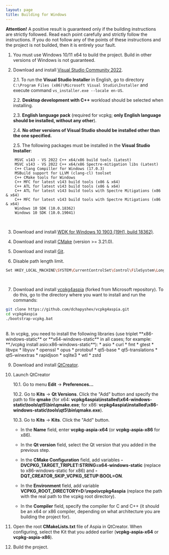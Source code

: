```yaml
---
layout: page
title: Building for Windows
---
```


**Attention!** A positive result is guaranteed only if the building instructions are strictly followed.
Read each point carefully and strictly follow the instructions.
If you do not follow any of the points of these instructions and the project is not builded, then it is entirely your fault.

1. You must use Windows 10/11 x64 to build the project. Build in other versions of Windows is not guaranteed.

2. Download and install [Visual Studio Community 2022](https://www.visualstudio.com/downloads).

   2.1. To run the **Visual Studio Installer** in English, go to directory ```C:\Program Files (x86)\Microsoft Visual Studio\Installer``` and execute command ```vs_installer.exe --locale en-US```.

   2.2. **Desktop development with C++** workload should be selected when installing.

   2.3. **English language pack** (required for vcpkg; **only English language should be installed, without any other**).

   2.4. **No other versions of Visual Studio should be installed other than the one specified.**

   2.5. The following packages must be installed in the **Visual Studio Installer**:
```
    MSVC v143 - VS 2022 C++ x64/x86 build tools (Latest)
    MSVC v143 - VS 2022 C++ x64/x86 Spectre-mitigation libs (Latest)
    C++ Clang Compiller for Windows (17.0.3)
    MSBuild support for LLVM (clang-cl) toolset
    С++ CMake tools for Windows
    C++ MFC for latest v143 build tools (x86 & x64)
    C++ ATL for latest v143 build tools (x86 & x64)
    C++ ATL for latest v143 build tools with Spectre Mitigations (x86 & x64)
    C++ MFC for latest v143 build tools with Spectre Mitigations (x86 & x64)
    Windows 10 SDK (10.0.18362)
    Windows 10 SDK (10.0.19041)
```	  
<br/>

3. Download and install [WDK for Windows 10 1903 (19H1, build 18362)](https://learn.microsoft.com/en-us/windows-hardware/drivers/other-wdk-downloads).

4. Download and install [CMake](https://cmake.org/download) (version >= 3.21.0).

5. Download and install [Git](https://git-scm.com/downloads).

6. Disable path length limit.
```bash
Set HKEY_LOCAL_MACHINE\SYSTEM\CurrentControlSet\Control\FileSystem\LongPathsEnabled to 1
```
<br/>

7. Download and install [vcpkg4aspia](https://github.com/dchapyshev/vcpkg4aspia) (forked from Microsoft repository). To do this, go to the directory where you want to install and run the commands:
```bash
git clone https://github.com/dchapyshev/vcpkg4aspia.git
cd vcpkg4aspia
./bootstrap-vcpkg.bat
```
<br/>
8. In vcpkg, you need to install the following libraries (use triplet **x86-windows-static** or **x64-windows-static** in all cases; for example: **./vcpkg install asio:x86-windows-static**):
* asio
* curl
* fmt
* gtest
* libvpx
* libyuv
* openssl
* opus
* protobuf
* qt5-base
* qt5-translations
* qt5-winextras
* rapidjson
* sqlite3
* wtl
* zstd
<br/>

9. Download and install [QtCreator](https://download.qt.io/official_releases/online_installers/qt-unified-windows-x64-online.exe).

10. Launch QtCreator

    10.1. Go to menu **Edit** -> **Preferences...**

    10.2. Go to **Kits** -> **Qt Versions**. Click the "Add" button and specify the path to file **qmake**
    (for x64: **vcpkg4aspia\installed\x64-windows-static\tools\qt5\bin\qmake.exe**; for x86: **vcpkg4aspia\installed\x86-windows-static\tools\qt5\bin\qmake.exe**).

    10.3. Go to **Kits** -> **Kits**. Click the "Add" button.

       - In the **Name** field, enter **vcpkg-aspia-x64** (or **vcpkg-aspia-x86** for x86).

       - In the **Qt version** field, select the Qt version that you added in the previous step.

       - In the **CMake Configuration** field, add variables **-DVCPKG_TARGET_TRIPLET:STRING=x64-windows-static** (replace to x86-windows-static for x86) and **-DQT_CREATOR_SKIP_VCPKG_SETUP:BOOL=ON**.

       - In the **Environment** field, add variable **VCPKG_ROOT_DIRECTORY=D:\repo\vcpkg4aspia** (replace the path with the real path to the vcpkg root directory).

       - In the **Compiler** field, specify the compiler for C and C++ (it should be an x64 or x86 compiler, depending on what architecture you are building the project for).


11. Open the root **CMakeLists.txt** file of Aspia in QtCreator. When configuring, select the Kit that you added earlier (**vcpkg-aspia-x64** or **vcpkg-aspia-x86**).

12. Build the project.

